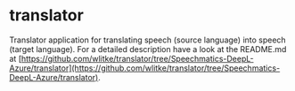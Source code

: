 # translator
Translator application for translating speech (source language) into speech (target language).
For a detailed description have a look at the README.md at [https://github.com/wlitke/translator/tree/Speechmatics-DeepL-Azure/translator](https://github.com/wlitke/translator/tree/Speechmatics-DeepL-Azure/translator).
